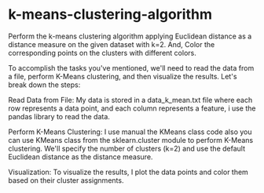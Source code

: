 # k-means-clustering-algorithm
Perform the k-means clustering algorithm applying Euclidean distance as a distance measure on the given dataset with k=2. And, Color the corresponding points on the clusters with different colors.

To accomplish the tasks you've mentioned, we'll need to read the data from a file, perform K-Means clustering, and then visualize the results. Let's break down the steps:

Read Data from File:
My data is stored in a data_k_mean.txt file where each row represents a data point, and each column represents a feature, i use the pandas library to read the data.

Perform K-Means Clustering:
I use manual the KMeans class code also you can use KMeans class from the sklearn.cluster module to perform K-Means clustering. We'll specify the number of clusters (k=2) and use the default Euclidean distance as the distance measure.

Visualization:
To visualize the results, I plot the data points and color them based on their cluster assignments.
